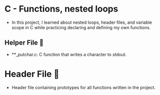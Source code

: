 # C - Functions, nested loops
 * In this project, I learned about nested loops, header files, and variable scope in C while practicing declaring and defining my own functions.


## Helper File 🙌
 * **_putchar.c: C function that writes a character to stdout.
# Header File 📁

 * Header file containing prototypes for all functions written in the project.
